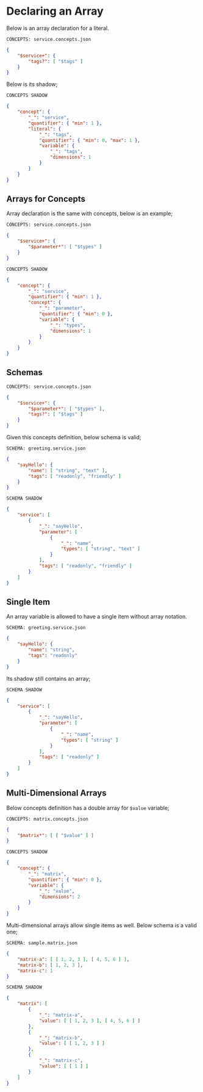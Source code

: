 # Declaring an Array

Below is an array declaration for a literal.

`CONCEPTS: service.concepts.json`

```json
{
    "$service+": {
        "tags?": [ "$tags" ]
    }
}
```

Below is its shadow;

`CONCEPTS SHADOW`

```json
{
    "concept": {
        "_": "service",
        "quantifier": { "min": 1 },
        "literal": {
            "_": "tags",
            "quantifier": { "min": 0, "max": 1 },
            "variable": {
                "_": "tags",
                "dimensions": 1
            }
        }
    }
}
```

## Arrays for Concepts

Array declaration is the same with concepts, below is an example;

`CONCEPTS: service.concepts.json`

```json
{
    "$service+": {
        "$parameter*": [ "$types" ]
    }
}
```

`CONCEPTS SHADOW`

```json
{
    "concept": {
        "_": "service",
        "quantifier": { "min": 1 },
        "concept": {
            "_": "parameter",
            "quantifier": { "min": 0 },
            "variable": {
                "_": "types",
                "dimensions": 1
            }
        }
    }
}
```

## Schemas

`CONCEPTS: service.concepts.json`

```json
{
    "$service+": {
        "$parameter*": [ "$types" ],
        "tags?": [ "$tags" ]
    }
}
```

Given this concepts definition, below schema is valid;

`SCHEMA: greeting.service.json`

```json
{
    "sayHello": {
        "name": [ "string", "text" ],
        "tags": [ "readonly", "friendly" ]
    }
}
```

`SCHEMA SHADOW`

```json
{
    "service": [
        {
            "_": "sayHello",
            "parameter": [
                {
                    "_": "name",
                    "types": [ "string", "text" ]
                }
            ],
            "tags": [ "readonly", "friendly" ]
        }
    ]
}
```

## Single Item

An array variable is allowed to have a single item without array notation.

`SCHEMA: greeting.service.json`

```json
{
    "sayHello": {
        "name": "string",
        "tags": "readonly"
    }
}
```

Its shadow still contains an array;

`SCHEMA SHADOW`

```json
{
    "service": [
        {
            "_": "sayHello",
            "parameter": [
                {
                    "_": "name",
                    "types": [ "string" ]
                }
            ],
            "tags": [ "readonly" ]
        }
    ]
}
```

## Multi-Dimensional Arrays

Below concepts definition has a double array for `$value` variable;

`CONCEPTS: matrix.concepts.json`

```json
{
    "$matrix*": [ [ "$value" ] ]
}
```

`CONCEPTS SHADOW`

```json
{
    "concept": {
        "_": "matrix",
        "quantifier": { "min": 0 },
        "variable": {
            "_": "value",
            "dimensions": 2
        }
    }
}
```

Multi-dimensional arrays allow single items as well. Below schema is a valid
one;

`SCHEMA: sample.matrix.json`

```json
{
    "matrix-a": [ [ 1, 2, 3 ], [ 4, 5, 6 ] ],
    "matrix-b": [ 1, 2, 3 ],
    "matrix-c": 1
}
```

`SCHEMA SHADOW`

```json
{
    "matrix": [
        {
            "_": "matrix-a",
            "value": [ [ 1, 2, 3 ], [ 4, 5, 6 ] ]
        },
        {
            "_": "matrix-b",
            "value": [ [ 1, 2, 3 ] ]
        },
        {
            "_": "matrix-c",
            "value": [ [ 1 ] ]
        }
    ]
}
```
